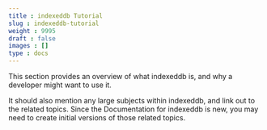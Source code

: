 ```yaml
---
title : indexeddb Tutorial
slug : indexeddb-tutorial
weight : 9995
draft : false
images : []
type : docs
---
```


This section provides an overview of what indexeddb is, and why a developer might want to use it.

It should also mention any large subjects within indexeddb, and link out to the related topics.  Since the Documentation for indexeddb is new, you may need to create initial versions of those related topics.

